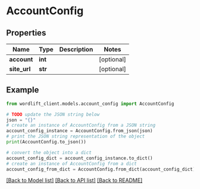 # AccountConfig


## Properties

Name | Type | Description | Notes
------------ | ------------- | ------------- | -------------
**account** | **int** |  | [optional] 
**site_url** | **str** |  | [optional] 

## Example

```python
from wordlift_client.models.account_config import AccountConfig

# TODO update the JSON string below
json = "{}"
# create an instance of AccountConfig from a JSON string
account_config_instance = AccountConfig.from_json(json)
# print the JSON string representation of the object
print(AccountConfig.to_json())

# convert the object into a dict
account_config_dict = account_config_instance.to_dict()
# create an instance of AccountConfig from a dict
account_config_from_dict = AccountConfig.from_dict(account_config_dict)
```
[[Back to Model list]](../README.md#documentation-for-models) [[Back to API list]](../README.md#documentation-for-api-endpoints) [[Back to README]](../README.md)


